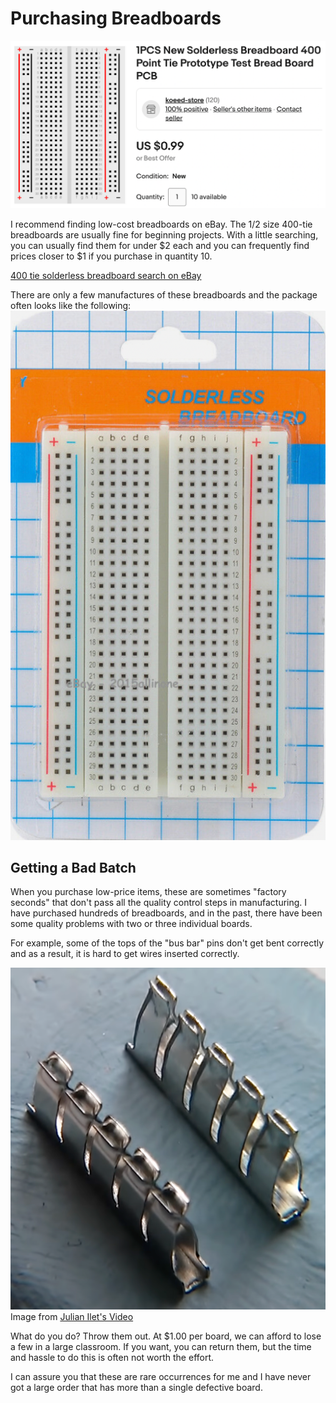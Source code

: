 # Purchasing Breadboards

![](../img/breadboard-desc-ebay.png)

I recommend finding low-cost breadboards
on eBay.  The 1/2 size 400-tie breadboards are
usually fine for beginning projects.  With a little searching, you can usually find them for under $2 each
and you can frequently find prices closer to $1
if you purchase in quantity 10.

[400 tie solderless breadboard search on eBay](https://www.ebay.com/sch/i.html?_nkw=400+tie+solderless+breadboard)

There are only a few manufactures of these breadboards and the
package often looks like the following:
![Breatboard in Package](../img/breadboard-in-package.png)

## Getting a Bad Batch

When you purchase low-price items, these
are sometimes "factory seconds" that don't pass
all the quality control steps in manufacturing.
I have purchased hundreds of breadboards, and
in the past, there have been some quality problems
with two or three individual boards.

For example, some of the tops of the "bus bar" pins don't
get bent correctly and as a result, it is hard
to get wires inserted correctly.

![](../img/breadboard-pin-problems.png)
Image from [Julian Ilet's Video](https://www.youtube.com/watch?v=VerbEZtACwQ&t=390s)

What do you do?  Throw them out.  At $1.00 per
board, we can afford to lose a few in a large
classroom.  If you want, you can return them, but
the time and hassle to do this is often not
worth the effort.

I can assure you
that these are rare occurrences for me and
I have never got a large order that has more than
a single defective board.